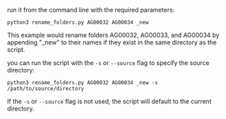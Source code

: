  run it from the command line with the required parameters:

```
python3 rename_folders.py AG00032 AG00034 _new
```

This example would rename folders AG00032, AG00033, and AG00034 by appending "_new" to their names if they exist in the same directory as the script.


you can run the script with the `-s` or `--source` flag to specify the source directory:

```
python3 rename_folders.py AG00032 AG00034 _new -s /path/to/source/directory
```

If the `-s` or `--source` flag is not used, the script will default to the current directory.